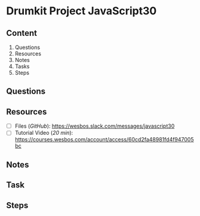 # Drumkit Project JavaScript30

## Content
1. Questions
1. Resources
1. Notes
1. Tasks
1. Steps

## Questions
## Resources

- [ ] Files (*GitHub*): <https://wesbos.slack.com/messages/javascript30>
- [ ] Tutorial Video (*20 min*): <https://courses.wesbos.com/account/access/60cd2fa48981fd4f947005bc>

## Notes
## Task
## Steps